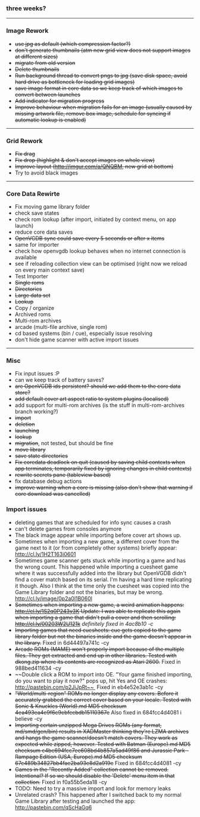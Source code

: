 ### three weeks?

***

### Image Rework
- ~~use jpg as default (which compression factor?)~~
- ~~don't generate thumbnails (atm new grid view does not support images at different sizes)~~
- ~~migrate from old version~~
 - ~~Delete thumbnails~~
 - ~~Run background thread to convert pngs to jpg (save disk space, avoid hard drive as bottleneck for loading grid images)~~
 - ~~save image format in core data so we keep track of which images to convert between launches~~
 - ~~Add indicator for migration progress~~
 - ~~Improve behaviour when migration fails for an image (usually caused by missing artwork file, remove box image, schedule for syncing if automatic lookup is enabled)~~
 
***

### Grid Rework
- ~~Fix drag~~
- ~~Fix drop (highlight & don't accept images on whole view)~~
- ~~Improve layout (http://imgur.com/a/QNQBM, new grid at bottom)~~
- Try to avoid black images

***

### Core Data Rewirte
- Fix moving game library folder
- check save states
- check rom lookup (after import, initiated by context menu, on app launch)
- reduce core data saves
 - ~~OpenVGDB sync could save every 5 seconds or after x items~~
 - same for importer
- check how openvgdb lookup behaves when no internet connection is available
- see if reloading collection view can be optimised (right now we reload on every main context save)
- Test Importer
 - ~~Single roms~~
 - ~~Directories~~
 - ~~Large data set~~
 - ~~Lookup~~
 - Copy / organize
 - Archived roms
 - Multi-rom archives
 - arcade (multi-file archive, single rom)
 - cd based systems (bin / cue), especially issue resolving
- don't hide game scanner with active import issues

***

### Misc
- Fix input issues :P
- can we keep track of battery saves?
- ~~are OpenVGDB ids persistent? should we add them to the core data store?~~
- ~~add default cover art aspect ratio to system plugins (localised)~~
- add support for multi-rom archives (is the stuff in multi-rom-archives branch working?)
 - ~~import~~
 - ~~deletion~~
 - ~~launching~~
 - ~~lookup~~
 - ~~migration~~, not tested, but should be fine
 - ~~move library~~
 - ~~save state directories~~
- ~~Fix coredata deadlock on quit (caused by saving child contexts when app terminates, temporarily fixed by ignoring changes in child contexts)~~
- ~~rewrite secrets pane (tableview based)~~
- fix database debug actions
- ~~improve warning when a core is missing (also don't show that warning if core download was cancelled)~~

### Import issues
- deleting games that are scheduled for info sync causes a crash
- can't delete games from consoles anymore
- The black image appear while importing before cover art shows up.
- Sometimes when importing a new game, a different cover from the game next to it (or from completely other systems) briefly appear: http://cl.ly/1H2T163i0601
- Sometimes game scanner gets stuck while importing a game and has the wrong count. This happened while importing a cuesheet game where it was successfully added into the library but OpenVGDB didn't find a cover match based on its serial. I'm having a hard time replicating it though. Also I think at the time only the cuesheet was copied into the Game Library folder and not the binaries, but may be wrong. http://cl.ly/image/0p2a0l1B060l
- ~~Sometimes when importing a new game, a weird animation happens: http://cl.ly/1S2q0P243y3K Update: I was able to replicate this again when importing a game that didn't pull a cover and then scrolling: http://cl.ly/00203W2U121k~~ _definitely fixed in 4ac8b10 -c_
- ~~Importing games that need cuesheets: cue gets copied to the game library folder but not the binaries inside and the game doesn't appear in the library.~~ Fixed in 6d44497a741c -cy
- ~~Arcade ROMs (MAME) won't properly import because of the multiple files. They get extracted and end up in other libraries. Tested with dkong.zip where its contents are recognized as Atari 2600.~~ Fixed in 988bed411634 -cy
- ~~Double click a ROM to import into OE. "Your game finished importing, do you want to play it now?" pops up, hit Yes and OE crashes: http://pastebin.com/p2JiJpRt~~  Fixed in eb4e52e3ab1c -cy
- ~~"World/multi-region" ROMs no longer display any covers. Before it accurately grabbed the correct cover based on your locale. Tested with Sonic & Knuckles (World).md MD5 checksum 4ea493ea4e9f6c9ebfccbdb15110367e~~ Also fixed in 684fcc4d4081 i believe -cy
- ~~Importing certain unzipped Mega Drives ROMs (any format, md/smd/gen/bin) results in XADMaster thinking they're LZMA archives and hangs the game scanner/doesn't match covers. They work as expected while zipped, however. Tested with Batman (Europe).md MD5 checksum c4bc694fcc7ee608bd4b857a5ad49f86 and Jurassic Park - Rampage Edition (USA, Europe).md MD5 checksum 67c489b34827bb4fae2ba93e8d2a919e~~ Fixed in 684fcc4d4081 -cy
- ~~Games in the "Recently Added" collection cannot be removed. Intentional? If so we should disable the 'Delete' menu item in that collection.~~ Fixed in f0a55b5eda18 -cy
- TODO: Need to try a massive import and look for memory leaks
- Unrelated crash? This happened after I switched back to my normal Game Library after testing and launched the app: http://pastebin.com/qScHaGq6